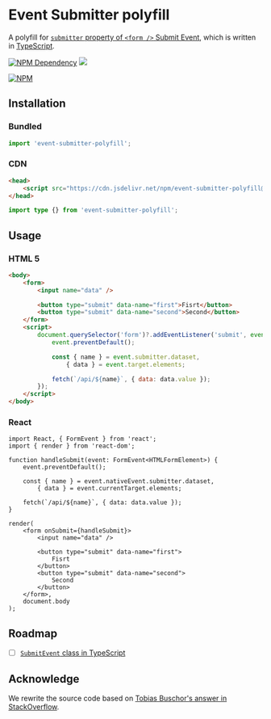 # Event Submitter polyfill

A polyfill for [`submitter` property of `<form />` Submit Event][1], which is written in [TypeScript][2].

[![NPM Dependency](https://david-dm.org/idea2app/event-submitter-polyfill.svg)][3]
[![](https://data.jsdelivr.com/v1/package/npm/event-submitter-polyfill/badge?style=rounded)][4]

[![NPM](https://nodei.co/npm/event-submitter-polyfill.png?downloads=true&downloadRank=true&stars=true)][5]

## Installation

### Bundled

```javascript
import 'event-submitter-polyfill';
```

### CDN

```html
<head>
    <script src="https://cdn.jsdelivr.net/npm/event-submitter-polyfill@0.2.3/dist/index.min.js"></script>
</head>
```

```typescript
import type {} from 'event-submitter-polyfill';
```

## Usage

### HTML 5

```html
<body>
    <form>
        <input name="data" />

        <button type="submit" data-name="first">Fisrt</button>
        <button type="submit" data-name="second">Second</button>
    </form>
    <script>
        document.querySelector('form')?.addEventListener('submit', event => {
            event.preventDefault();

            const { name } = event.submitter.dataset,
                { data } = event.target.elements;

            fetch(`/api/${name}`, { data: data.value });
        });
    </script>
</body>
```

### React

```tsx
import React, { FormEvent } from 'react';
import { render } from 'react-dom';

function handleSubmit(event: FormEvent<HTMLFormElement>) {
    event.preventDefault();

    const { name } = event.nativeEvent.submitter.dataset,
        { data } = event.currentTarget.elements;

    fetch(`/api/${name}`, { data: data.value });
}

render(
    <form onSubmit={handleSubmit}>
        <input name="data" />

        <button type="submit" data-name="first">
            Fisrt
        </button>
        <button type="submit" data-name="second">
            Second
        </button>
    </form>,
    document.body
);
```

## Roadmap

-   [ ] [`SubmitEvent` class in TypeScript][7]

## Acknowledge

We rewrite the source code based on [Tobias Buschor's answer in StackOverflow][6].

[1]: https://developer.mozilla.org/en-US/docs/Web/API/SubmitEvent/submitter
[2]: https://www.typescriptlang.org/
[3]: https://david-dm.org/idea2app/event-submitter-polyfill
[4]: https://www.jsdelivr.com/package/npm/event-submitter-polyfill
[5]: https://nodei.co/npm/event-submitter-polyfill/
[6]: https://stackoverflow.com/a/61110260
[7]: https://github.com/microsoft/TypeScript/issues/40811
